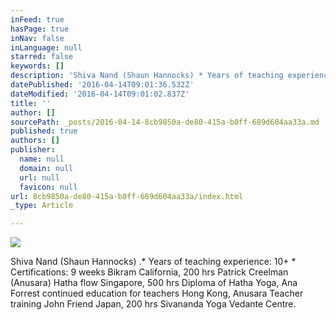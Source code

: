 ```yaml
---
inFeed: true
hasPage: true
inNav: false
inLanguage: null
starred: false
keywords: []
description: 'Shiva Nand (Shaun Hannocks) * Years of teaching experience: 10+ * Certifications: 9 weeks Bikram California, 200 hrs Patrick Creelman (Anusara) Hatha flow Singapore, 500 hrs Diploma of Hatha Yoga, Ana Forrest continued education for teachers Hong Kong, Anusara Teacher training John Friend Japan, 200 hrs Sivananda Yoga Vedante Centre.'
datePublished: '2016-04-14T09:01:36.532Z'
dateModified: '2016-04-14T09:01:02.837Z'
title: ''
author: []
sourcePath: _posts/2016-04-14-8cb9850a-de80-415a-b0ff-689d604aa33a.md
published: true
authors: []
publisher:
  name: null
  domain: null
  url: null
  favicon: null
url: 8cb9850a-de80-415a-b0ff-689d604aa33a/index.html
_type: Article

---
```

![](https://the-grid-user-content.s3-us-west-2.amazonaws.com/c0738f0f-c5cc-4c57-954f-4bee24fed5f1.jpg)

Shiva Nand  (Shaun Hannocks) .\* Years of teaching experience: 10+ \* Certifications: 9 weeks Bikram California, 200 hrs Patrick Creelman (Anusara) Hatha flow Singapore, 500 hrs Diploma of Hatha Yoga, Ana Forrest continued education for teachers Hong Kong, Anusara Teacher training John Friend Japan, 200 hrs Sivananda Yoga Vedante Centre.